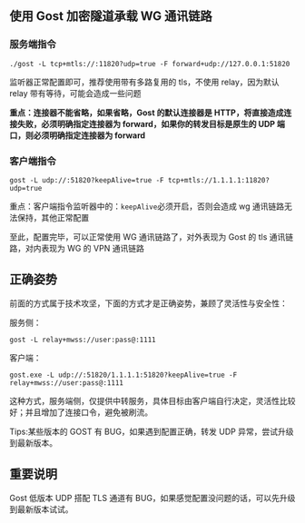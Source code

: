 ## 使用 Gost 加密隧道承载 WG 通讯链路

### 服务端指令

```shell
./gost -L tcp+mtls://:11820?udp=true -F forward+udp://127.0.0.1:51820
```

监听器正常配置即可，推荐使用带有多路复用的 tls，不使用 relay，因为默认 relay 带有等待，可能会造成一些问题

**重点：连接器不能省略，如果省略，Gost 的默认连接器是 HTTP，将直接造成连接失败，必须明确指定连接器为 forward，如果你的转发目标是原生的 UDP 端口，则必须明确指定连接器为 forward**

### 客户端指令

```shell
gost -L udp://:51820?keepAlive=true -F tcp+mtls://1.1.1.1:11820?udp=true
```

重点：客户端指令监听器中的：`keepAlive`必须开启，否则会造成 wg 通讯链路无法保持，其他正常配置

至此，配置完毕，可以正常使用 WG 通讯链路了，对外表现为 Gost 的 tls 通讯链路，对内表现为 WG 的 VPN 通讯链路

## 正确姿势

前面的方式属于技术攻坚，下面的方式才是正确姿势，兼顾了灵活性与安全性：

服务侧：

```shell
gost -L relay+mwss://user:pass@:1111
```

客户端：

```shell
gost.exe -L udp://:51820/1.1.1.1:51820?keepAlive=true -F relay+mwss://user:pass@:1111
```

这种方式，服务端侧，仅提供中转服务，具体目标由客户端自行决定，灵活性比较好；并且增加了连接口令，避免被刷流。

Tips:某些版本的 GOST 有 BUG，如果遇到配置正确，转发 UDP 异常，尝试升级到最新版本。

## 重要说明

Gost 低版本 UDP 搭配 TLS 通道有 BUG，如果感觉配置没问题的话，可以先升级到最新版本试试。
